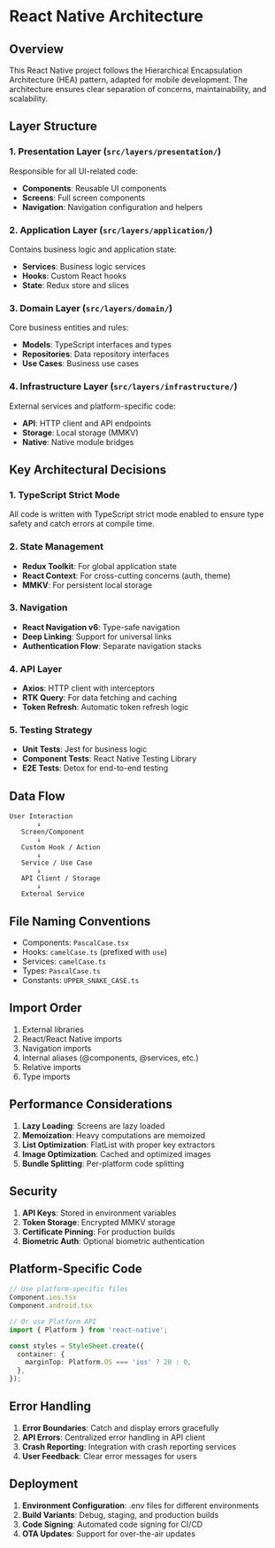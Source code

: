 # React Native Architecture

## Overview

This React Native project follows the Hierarchical Encapsulation Architecture (HEA) pattern, adapted for mobile development. The architecture ensures clear separation of concerns, maintainability, and scalability.

## Layer Structure

### 1. Presentation Layer (`src/layers/presentation/`)

Responsible for all UI-related code:

- **Components**: Reusable UI components
- **Screens**: Full screen components
- **Navigation**: Navigation configuration and helpers

### 2. Application Layer (`src/layers/application/`)

Contains business logic and application state:

- **Services**: Business logic services
- **Hooks**: Custom React hooks
- **State**: Redux store and slices

### 3. Domain Layer (`src/layers/domain/`)

Core business entities and rules:

- **Models**: TypeScript interfaces and types
- **Repositories**: Data repository interfaces
- **Use Cases**: Business use cases

### 4. Infrastructure Layer (`src/layers/infrastructure/`)

External services and platform-specific code:

- **API**: HTTP client and API endpoints
- **Storage**: Local storage (MMKV)
- **Native**: Native module bridges

## Key Architectural Decisions

### 1. TypeScript Strict Mode

All code is written with TypeScript strict mode enabled to ensure type safety and catch errors at compile time.

### 2. State Management

- **Redux Toolkit**: For global application state
- **React Context**: For cross-cutting concerns (auth, theme)
- **MMKV**: For persistent local storage

### 3. Navigation

- **React Navigation v6**: Type-safe navigation
- **Deep Linking**: Support for universal links
- **Authentication Flow**: Separate navigation stacks

### 4. API Layer

- **Axios**: HTTP client with interceptors
- **RTK Query**: For data fetching and caching
- **Token Refresh**: Automatic token refresh logic

### 5. Testing Strategy

- **Unit Tests**: Jest for business logic
- **Component Tests**: React Native Testing Library
- **E2E Tests**: Detox for end-to-end testing

## Data Flow

```
User Interaction
       ↓
   Screen/Component
       ↓
   Custom Hook / Action
       ↓
   Service / Use Case
       ↓
   API Client / Storage
       ↓
   External Service
```

## File Naming Conventions

- Components: `PascalCase.tsx`
- Hooks: `camelCase.ts` (prefixed with `use`)
- Services: `camelCase.ts`
- Types: `PascalCase.ts`
- Constants: `UPPER_SNAKE_CASE.ts`

## Import Order

1. External libraries
2. React/React Native imports
3. Navigation imports
4. Internal aliases (@components, @services, etc.)
5. Relative imports
6. Type imports

## Performance Considerations

1. **Lazy Loading**: Screens are lazy loaded
2. **Memoization**: Heavy computations are memoized
3. **List Optimization**: FlatList with proper key extractors
4. **Image Optimization**: Cached and optimized images
5. **Bundle Splitting**: Per-platform code splitting

## Security

1. **API Keys**: Stored in environment variables
2. **Token Storage**: Encrypted MMKV storage
3. **Certificate Pinning**: For production builds
4. **Biometric Auth**: Optional biometric authentication

## Platform-Specific Code

```typescript
// Use platform-specific files
Component.ios.tsx
Component.android.tsx

// Or use Platform API
import { Platform } from 'react-native';

const styles = StyleSheet.create({
  container: {
    marginTop: Platform.OS === 'ios' ? 20 : 0,
  },
});
```

## Error Handling

1. **Error Boundaries**: Catch and display errors gracefully
2. **API Errors**: Centralized error handling in API client
3. **Crash Reporting**: Integration with crash reporting services
4. **User Feedback**: Clear error messages for users

## Deployment

1. **Environment Configuration**: .env files for different environments
2. **Build Variants**: Debug, staging, and production builds
3. **Code Signing**: Automated code signing for CI/CD
4. **OTA Updates**: Support for over-the-air updates